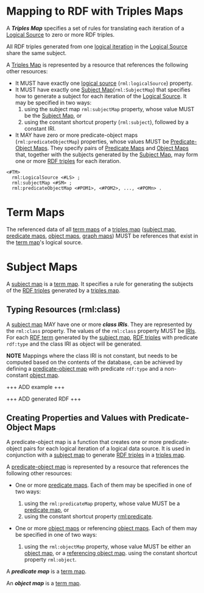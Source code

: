 # Mapping to RDF with Triples Maps

A _**Triples Map**_ specifies a set of rules for translating
each iteration of a [Logical Source]() to zero or more RDF triples.

All RDF triples generated from one [logical iteration]() in the [Logical Source]() share the same subject.

A [Triples Map]() is represented by a resource that references the following other resources:

* It MUST have exactly one [logical source]() (`rml:logicalSource`) property.
* It MUST have exactly one [Subject Map]()(`rml:SubjectMap`) that specifies
how to generate a subject for each iteration of the [Logical Source]().
It may be specified in two ways:
    1. using the subject map `rml:subjectMap` property, 
  whose value MUST be the [Subject Map](), or
    2. using the constant shortcut property (``rml:subject``),
  followed by a constant IRI.
* It MAY have zero or more predicate-object maps (`rml:predicateObjectMap`) properties,
whose values MUST be [Predicate-Object Maps]().
They specify pairs of [Predicate Maps]() and [Object Maps]() that,
together with the subjects generated by the [Subject Map](),
may form one or more [RDF triples]() for each iteration.

```
<#TM> 
  rml:LogicalSource <#LS> ;
  rml:subjectMap <#SM> ;
  rml:predicateObjectMap <#POM1>, <#POM2>, ..., <#POMn> . 
```

# Term Maps

The referenced data of all [term maps]() of a [triples map]()
([subject map](), [predicate maps](), [object maps](), [graph maps]())
MUST be references that exist in the [term map]()'s logical source.

# Subject Maps

A [subject map]() is a [term map](). 
It specifies a rule for generating the subjects of the [RDF triples]()
generated by a [triples map]().

## Typing Resources (rml:class)

A [subject map]() MAY have one or more _**class IRIs**_.
They are represented by the `rml:class` property.
The values of the `rml:class` property MUST be [IRIs]().
For each [RDF term]() generated by the [subject map](),
[RDF triples]() with predicate `rdf:type` and the class IRI as object will be generated.

**NOTE**
Mappings where the class IRI is not constant,
but needs to be computed based on the contents of the database,
can be achieved by defining a [predicate-object map]() with predicate `rdf:type`
and a non-constant [object map]().

+++ ADD example +++

+++ ADD generated RDF +++

## Creating Properties and Values with Predicate-Object Maps

A predicate-object map is a function
that creates one or more predicate-object pairs
for each logical iteration of a logical data source.
It is used in conjunction with a [subject map]()
to generate [RDF triples]() in a [triples map]().

A [predicate-object map]() is represented by a resource
that references the following other resources:

* One or more [predicate maps](). Each of them may be specified in one of two ways:
    1. using the `rml:predicateMap` property, whose value MUST be a [predicate map](), or
    2. using the constant shortcut property [rml:predicate]().

* One or more [object maps]() or referencing [object maps]().
Each of them may be specified in one of two ways:
    1. using the `rml:objectMap` property,
    whose value MUST be either an [object map](), or a [referencing object map]().
        using the constant shortcut property `rml:object`.

A _**predicate map**_ is a [term map]().

An _**object map**_ is a [term map]().
